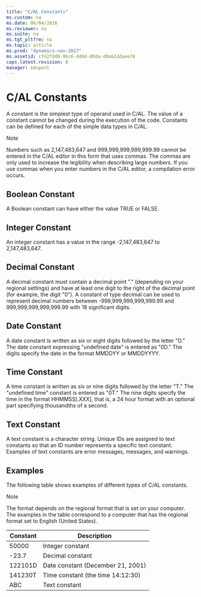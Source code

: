 ```yaml
---
title: "C/AL Constants"
ms.custom: na
ms.date: 06/04/2016
ms.reviewer: na
ms.suite: na
ms.tgt_pltfrm: na
ms.topic: article
ms.prod: "dynamics-nav-2017"
ms.assetid: cfd2fdd0-9bc6-4d6d-80da-d8a62ddaee78
caps.latest.revision: 8
manager: edupont
---
```

# C/AL Constants
A constant is the simplest type of operand used in C/AL. The value of a constant cannot be changed during the execution of the code. Constants can be defined for each of the simple data types in C/AL.  
  
> [!NOTE]  
>  Numbers such as 2,147,483,647 and 999,999,999,999,999.99 cannot be entered in the C/AL editor in this form that uses commas. The commas are only used to increase the legibility when describing large numbers. If you use commas when you enter numbers in the C/AL editor, a compilation error occurs.  
  
## Boolean Constant  
 A Boolean constant can have either the value TRUE or FALSE.  
  
## Integer Constant  
 An integer constant has a value in the range -2,147,483,647 to 2,147,483,647.  
  
## Decimal Constant  
 A decimal constant must contain a decimal point "." (depending on your regional settings) and have at least one digit to the right of the decimal point (for example, the digit "0"). A constant of type decimal can be used to represent decimal numbers between -999,999,999,999,999.99 and 999,999,999,999,999.99 with 18 significant digits.  
  
## Date Constant  
 A date constant is written as six or eight digits followed by the letter "D." The date constant expressing "undefined date" is entered as "0D." The digits specify the date in the format MMDDYY or MMDDYYYY.  
  
## Time Constant  
 A time constant is written as six or nine digits followed by the letter "T." The "undefined time" constant is entered as "0T." The nine digits specify the time in the format HHMMSS[.XXX], that is, a 24 hour format with an optional part specifying thousandths of a second.  
  
## Text Constant  
 A text constant is a character string. Unique IDs are assigned to text constants so that an ID number represents a specific text constant. Examples of text constants are error messages, messages, and warnings.  
  
## Examples  
 The following table shows examples of different types of C/AL constants.  
  
> [!NOTE]  
>  The format depends on the regional format that is set on your computer. The examples in the table correspond to a computer that has the regional format set to English \(United States\).  
  
|Constant|Description|  
|--------------|-----------------|  
|50000|Integer constant|  
|-23.7|Decimal constant|  
|122101D|Date constant (December 21, 2001)|  
|141230T|Time constant (the time 14:12:30)|  
|ABC|Text constant|